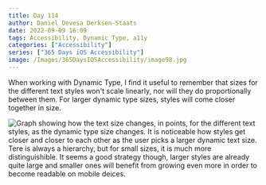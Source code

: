 ```yaml
---
title: Day 114
author: Daniel Devesa Derksen-Staats
date: 2022-09-09 16:09
tags: Accessibility, Dynamic Type, a11y
categories: ["Accessibility"]
series: ["365 Days iOS Accessibility"]
image: /Images/365DaysIOSAccessibility/image98.jpg
---
```


When working with Dynamic Type, I find it useful to remember that sizes for the different text styles won't scale linearly, nor will they do proportionally between them. For larger dynamic type sizes, styles will come closer together in size.

![Graph showing how the text size changes, in points, for the different text styles, as the dynamic type size changes. It is noticeable how styles get closer and closer to each other as the user picks a larger dynamic text size. Tere is always a hierarchy, but for small sizes, it is much more distinguishible. It seems a good strategy though, larger styles are already quite large and smaller ones will benefit from growing even more in order to become readable on mobile deices.](/Images/365DaysIOSAccessibility/image98.jpg)